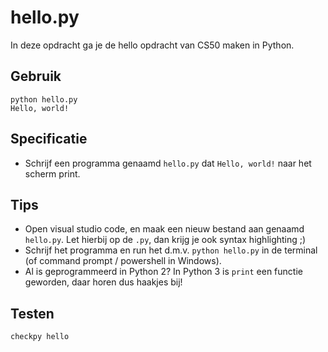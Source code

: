 # hello.py

In deze opdracht ga je de hello opdracht van CS50 maken in Python.

## Gebruik

	python hello.py
	Hello, world!

## Specificatie

* Schrijf een programma genaamd `hello.py` dat `Hello, world!` naar het scherm print.

## Tips

* Open visual studio code, en maak een nieuw bestand aan genaamd `hello.py`. Let hierbij op de `.py`, dan krijg je ook syntax highlighting ;)
* Schrijf het programma en run het d.m.v. `python hello.py` in de terminal (of command prompt / powershell in Windows).
* Al is geprogrammeerd in Python 2? In Python 3 is `print` een functie geworden, daar horen dus haakjes bij!

## Testen

	checkpy hello

